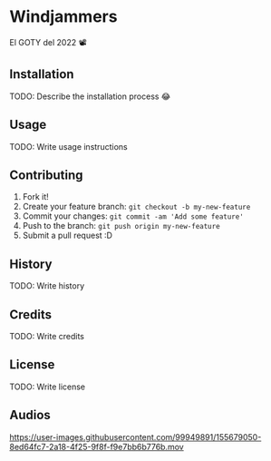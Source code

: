
# Windjammers
 
El GOTY del 2022 📽️
## Installation
TODO: Describe the installation process 😂
## Usage
TODO: Write usage instructions
## Contributing
1. Fork it!
2. Create your feature branch: `git checkout -b my-new-feature`
3. Commit your changes: `git commit -am 'Add some feature'`
4. Push to the branch: `git push origin my-new-feature`
5. Submit a pull request :D
## History
TODO: Write history
## Credits
TODO: Write credits
## License
TODO: Write license
## Audios 

https://user-images.githubusercontent.com/99949891/155679050-8ed64fc7-2a18-4f25-9f8f-f9e7bb6b776b.mov





